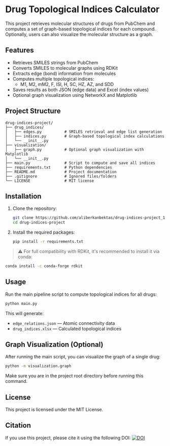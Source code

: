 # Drug Topological Indices Calculator

This project retrieves molecular structures of drugs from PubChem and computes a set of graph-based topological indices for each compound. Optionally, users can also visualize the molecular structure as a graph.

## Features

- Retrieves SMILES strings from PubChem  
- Converts SMILES to molecular graphs using RDKit  
- Extracts edge (bond) information from molecules  
- Computes multiple topological indices:
  - M1, M2, mM2, F, ISI, H, SC, HZ, AZ, and SDD  
- Saves results as both JSON (edge data) and Excel (index values)  
- Optional graph visualization using NetworkX and Matplotlib  

## Project Structure

```
drug-indices-project/
├── drug_indices/
│   ├── edges.py          # SMILES retrieval and edge list generation
│   ├── indices.py        # Graph-based topological index calculations
│   └── __init__.py
├── visualization/
│   ├── graph.py          # Optional graph visualization with Matplotlib
│   └── __init__.py
├── main.py               # Script to compute and save all indices
├── requirements.txt      # Python dependencies
├── README.md             # Project documentation
├── .gitignore            # Ignored files/folders
└── LICENSE               # MIT license
```

## Installation

1. Clone the repository:

   ```bash
   git clone https://github.com/aliberkanbektas/drug-indices-project_1
   cd drug-indices-project
   ```

2. Install the required packages:

   ```bash
   pip install -r requirements.txt
   ```

> ⚠️ For full compatibility with RDKit, it's recommended to install it via conda:

```bash
conda install -c conda-forge rdkit
```

## Usage

Run the main pipeline script to compute topological indices for all drugs:

```bash
python main.py
```

This will generate:
- `edge_relations.json` — Atomic connectivity data
- `drug_indices.xlsx`   — Calculated topological indices

## Graph Visualization (Optional)

After running the main script, you can visualize the graph of a single drug:

```bash
python -m visualization.graph
```

Make sure you are in the project root directory before running this command.

## License

This project is licensed under the MIT License.

## Citation

If you use this project, please cite it using the following DOI: 
[![DOI](https://zenodo.org/badge/1024912840.svg)](https://doi.org/10.5281/zenodo.16363897)

